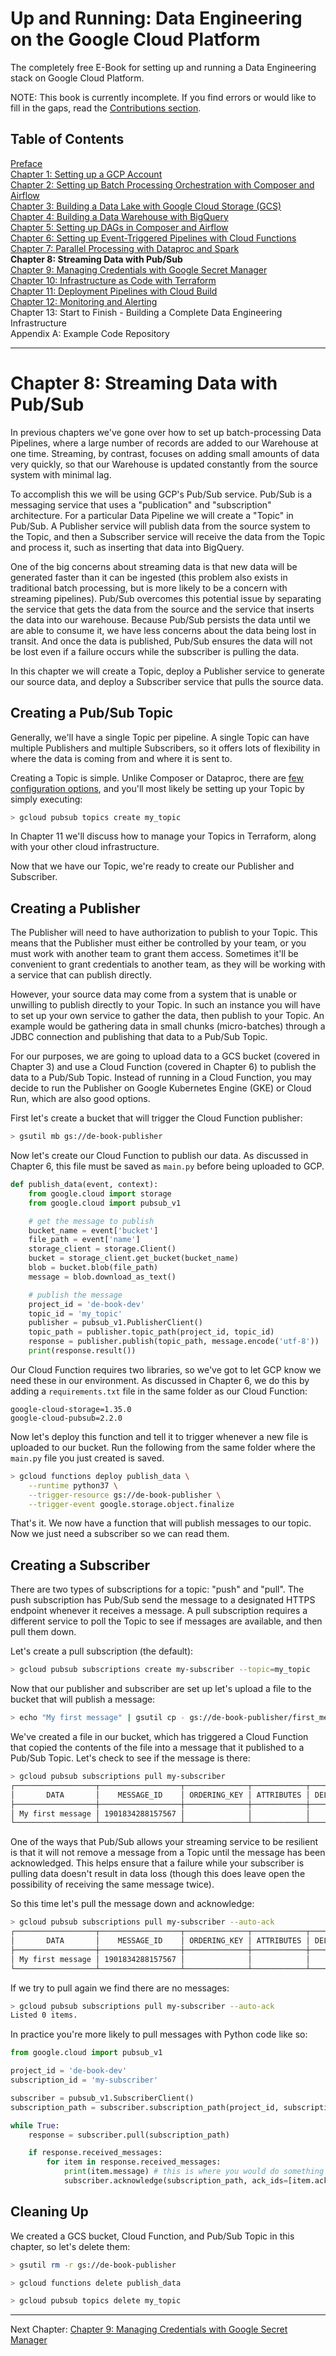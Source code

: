 # Up and Running: Data Engineering on the Google Cloud Platform
The completely free E-Book for setting up and running a Data Engineering stack on Google Cloud Platform.

NOTE: This book is currently incomplete. If you find errors or would like to fill in the gaps, read the [Contributions section](https://github.com/Nunie123/data_engineering_on_gcp_book#user-content-contributions).

## Table of Contents
[Preface](https://github.com/Nunie123/data_engineering_on_gcp_book) <br>
[Chapter 1: Setting up a GCP Account](https://github.com/Nunie123/data_engineering_on_gcp_book/blob/master/ch_1_gcp_account.md) <br>
[Chapter 2: Setting up Batch Processing Orchestration with Composer and Airflow](https://github.com/Nunie123/data_engineering_on_gcp_book/blob/master/ch_2_orchestration.md) <br>
[Chapter 3: Building a Data Lake with Google Cloud Storage (GCS)](https://github.com/Nunie123/data_engineering_on_gcp_book/blob/master/ch_3_data_lake.md) <br>
[Chapter 4: Building a Data Warehouse with BigQuery](https://github.com/Nunie123/data_engineering_on_gcp_book/blob/master/ch_4_data_warehouse.md) <br>
[Chapter 5: Setting up DAGs in Composer and Airflow](https://github.com/Nunie123/data_engineering_on_gcp_book/blob/master/ch_5_dags.md) <br>
[Chapter 6: Setting up Event-Triggered Pipelines with Cloud Functions](https://github.com/Nunie123/data_engineering_on_gcp_book/blob/master/ch_6_event_triggers.md) <br>
[Chapter 7: Parallel Processing with Dataproc and Spark](https://github.com/Nunie123/data_engineering_on_gcp_book/blob/master/ch_7_parallel_processing.md) <br>
**Chapter 8: Streaming Data with Pub/Sub** <br>
[Chapter 9: Managing Credentials with Google Secret Manager](https://github.com/Nunie123/data_engineering_on_gcp_book/blob/master/ch_9_secrets.md) <br>
[Chapter 10: Infrastructure as Code with Terraform](https://github.com/Nunie123/data_engineering_on_gcp_book/blob/master/ch_10_infrastructure_as_code.md) <br>
[Chapter 11: Deployment Pipelines with Cloud Build](https://github.com/Nunie123/data_engineering_on_gcp_book/blob/master/ch_11_deployment_pipelines.md) <br>
[Chapter 12: Monitoring and Alerting](https://github.com/Nunie123/data_engineering_on_gcp_book/blob/master/ch_12_monitoring.md) <br>
Chapter 13: Start to Finish - Building a Complete Data Engineering Infrastructure <br>
Appendix A: Example Code Repository


---

# Chapter 8: Streaming Data with Pub/Sub
In previous chapters we've gone over how to set up batch-processing Data Pipelines, where a large number of records are added to our Warehouse at one time. Streaming, by contrast, focuses on adding small amounts of data very quickly, so that our Warehouse is updated constantly from the source system with minimal lag.

To accomplish this we will be using GCP's Pub/Sub service. Pub/Sub is a messaging service that uses a "publication" and "subscription" architecture. For a particular Data Pipeline we will create a "Topic" in Pub/Sub. A Publisher service will publish data from the source system to the Topic, and then a Subscriber service will receive the data from the Topic and process it, such as inserting that data into BigQuery.

One of the big concerns about streaming data is that new data will be generated faster than it can be ingested (this problem also exists in traditional batch processing, but is more likely to be a concern with streaming pipelines). Pub/Sub overcomes this potential issue by separating the service that gets the data from the source and the service that inserts the data into our warehouse. Because Pub/Sub persists the data until we are able to consume it, we have less concerns about the data being lost in transit. And once the data is published, Pub/Sub ensures the data will not be lost even if a failure occurs while the subscriber is pulling the data.

In this chapter we will create a Topic, deploy a Publisher service to generate our source data, and deploy a Subscriber service that pulls the source data.

## Creating a Pub/Sub Topic
Generally, we'll have a single Topic per pipeline. A single Topic can have multiple Publishers and multiple Subscribers, so it offers lots of flexibility in where the data is coming from and where it is sent to.

Creating a Topic is simple. Unlike Composer or Dataproc, there are [few configuration options](https://cloud.google.com/sdk/gcloud/reference/pubsub/topics/create), and you'll most likely be setting up your Topic by simply executing:
``` bash
> gcloud pubsub topics create my_topic
```
In Chapter 11 we'll discuss how to manage your Topics in Terraform, along with your other cloud infrastructure.

Now that we have our Topic, we're ready to create our Publisher and Subscriber.

## Creating a Publisher
The Publisher will need to have authorization to publish to your Topic. This means that the Publisher must either be controlled by your team, or you must work with another team to grant them access. Sometimes it'll be convenient to grant credentials to another team, as they will be working with a service that can publish directly. 

However, your source data may come from a system that is unable or unwilling to publish directly to your Topic. In such an instance you will have to set up your own service to gather the data, then publish to your Topic. An example would be gathering data in small chunks (micro-batches) through a JDBC connection and publishing that data to a Pub/Sub Topic.

For our purposes, we are going to upload data to a GCS bucket (covered in Chapter 3) and use a Cloud Function (covered in Chapter 6) to publish the data to a Pub/Sub Topic. Instead of running in a Cloud Function, you may decide to run the Publisher on Google Kubernetes Engine (GKE) or Cloud Run, which are also good options.

First let's create a bucket that will trigger the Cloud Function publisher:
``` Bash
> gsutil mb gs://de-book-publisher
```

Now let's create our Cloud Function to publish our data. As discussed in Chapter 6, this file must be saved as `main.py` before being uploaded to GCP.
``` Python
def publish_data(event, context):
    from google.cloud import storage
    from google.cloud import pubsub_v1

    # get the message to publish
    bucket_name = event['bucket']
    file_path = event['name']
    storage_client = storage.Client()
    bucket = storage_client.get_bucket(bucket_name)
    blob = bucket.blob(file_path)
    message = blob.download_as_text()

    # publish the message
    project_id = 'de-book-dev'
    topic_id = 'my_topic'
    publisher = pubsub_v1.PublisherClient()
    topic_path = publisher.topic_path(project_id, topic_id)
    response = publisher.publish(topic_path, message.encode('utf-8'))
    print(response.result())

```

Our Cloud Function requires two libraries, so we've got to let GCP know we need these in our environment. As discussed in Chapter 6, we do this by adding a `requirements.txt` file in the same folder as our Cloud Function:
``` text
google-cloud-storage=1.35.0
google-cloud-pubsub=2.2.0
```

Now let's deploy this function and tell it to trigger whenever a new file is uploaded to our bucket. Run the following from the same folder where the `main.py` file you just created is saved.

``` Bash
> gcloud functions deploy publish_data \
    --runtime python37 \
    --trigger-resource gs://de-book-publisher \
    --trigger-event google.storage.object.finalize
```

That's it. We now have a function that will publish messages to our topic. Now we just need a subscriber so we can read them.
## Creating a Subscriber
There are two types of subscriptions for a topic: "push" and "pull". The push subscription has Pub/Sub send the message to a designated HTTPS endpoint whenever it receives a message. A pull subscription requires a different service to poll the Topic to see if messages are available, and then pull them down.

Let's create a pull subscription (the default):
``` Bash
> gcloud pubsub subscriptions create my-subscriber --topic=my_topic
```

Now that our publisher and subscriber are set up let's upload a file to the bucket that will publish a message:
``` Bash
> echo "My first message" | gsutil cp - gs://de-book-publisher/first_message.txt
```

We've created a file in our bucket, which has triggered a Cloud Function that copied the contents of the file into a message that it published to a Pub/Sub Topic. Let's check to see if the message is there:
``` Bash
> gcloud pubsub subscriptions pull my-subscriber
┌──────────────────┬──────────────────┬──────────────┬────────────┬──────────────────┬──────────────┐
│       DATA       │    MESSAGE_ID    │ ORDERING_KEY │ ATTRIBUTES │ DELIVERY_ATTEMPT │ ACK_ID       │
├──────────────────┼──────────────────┼──────────────┼────────────┼──────────────────┼──────────────┤
│ My first message │ 1901834288157567 │              │            │                  │ ABC123       │
└──────────────────┴──────────────────┴──────────────┴────────────┴──────────────────┴──────────────┘
```

One of the ways that Pub/Sub allows your streaming service to be resilient is that it will not remove a message from a Topic until the message has been acknowledged. This helps ensure that a failure while your subscriber is pulling data doesn't result in data loss (though this does leave open the possibility of receiving the same message twice).

So this time let's pull the message down and acknowledge:
``` Bash
> gcloud pubsub subscriptions pull my-subscriber --auto-ack
┌──────────────────┬──────────────────┬──────────────┬────────────┬──────────────────┐
│       DATA       │    MESSAGE_ID    │ ORDERING_KEY │ ATTRIBUTES │ DELIVERY_ATTEMPT │
├──────────────────┼──────────────────┼──────────────┼────────────┼──────────────────┤
│ My first message │ 1901834288157567 │              │            │                  │
└──────────────────┴──────────────────┴──────────────┴────────────┴──────────────────┘
```

If we try to pull again we find there are no messages:
``` Bash
> gcloud pubsub subscriptions pull my-subscriber --auto-ack
Listed 0 items.
```

In practice you're more likely to pull messages with Python code like so:
``` Python
from google.cloud import pubsub_v1

project_id = 'de-book-dev'
subscription_id = 'my-subscriber'

subscriber = pubsub_v1.SubscriberClient()
subscription_path = subscriber.subscription_path(project_id, subscription_id)

while True:
    response = subscriber.pull(subscription_path)

    if response.received_messages:
        for item in response.received_messages:
            print(item.message) # this is where you would do something like insert the data into BigQuery
            subscriber.acknowledge(subscription_path, ack_ids=[item.ack_id])
```

## Cleaning Up
We created a GCS bucket, Cloud Function, and Pub/Sub Topic in this chapter, so let's delete them:
``` Bash
> gsutil rm -r gs://de-book-publisher

> gcloud functions delete publish_data

> gcloud pubsub topics delete my_topic
```

---

Next Chapter: [Chapter 9: Managing Credentials with Google Secret Manager](https://github.com/Nunie123/data_engineering_on_gcp_book/blob/master/ch_9_secrets.md)
